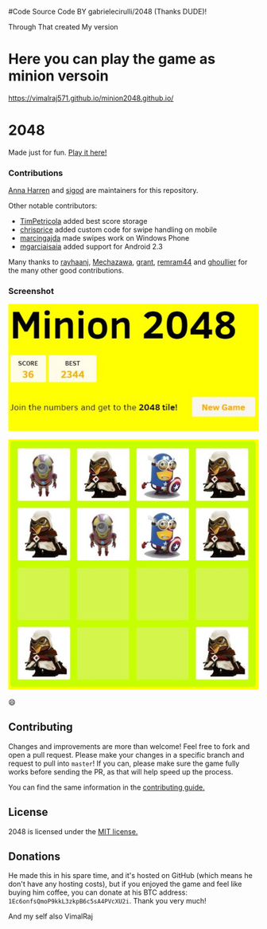 #Code
Source Code BY gabrielecirulli/2048 (Thanks DUDE)!

Through That created My version

# Here you can play the game as minion versoin

https://vimalraj571.github.io/minion2048.github.io/

# 2048

Made just for fun. [Play it here!](http://gabrielecirulli.github.io/2048/)

### Contributions

[Anna Harren](https://github.com/iirelu/) and [sigod](https://github.com/sigod) are maintainers for this repository.

Other notable contributors:

 - [TimPetricola](https://github.com/TimPetricola) added best score storage
 - [chrisprice](https://github.com/chrisprice) added custom code for swipe handling on mobile
 - [marcingajda](https://github.com/marcingajda) made swipes work on Windows Phone
 - [mgarciaisaia](https://github.com/mgarciaisaia) added support for Android 2.3

Many thanks to [rayhaanj](https://github.com/rayhaanj), [Mechazawa](https://github.com/Mechazawa), [grant](https://github.com/grant), [remram44](https://github.com/remram44) and [ghoullier](https://github.com/ghoullier) for the many other good contributions.

### Screenshot

<p align="center">
  <img src="https://github.com/VimalRaj571/minion2048.github.io/blob/master/meta/Minion.JPG" alt="Screenshot"/>
</p>

<p align="center">
  <img src="https://github.com/VimalRaj571/minion2048.github.io/blob/master/meta/screens.JPG" alt="Screenshot"/>
</p>

:smile:

## Contributing
Changes and improvements are more than welcome! Feel free to fork and open a pull request. Please make your changes in a specific branch and request to pull into `master`! If you can, please make sure the game fully works before sending the PR, as that will help speed up the process.

You can find the same information in the [contributing guide.](https://github.com/gabrielecirulli/2048/blob/master/CONTRIBUTING.md)

## License
2048 is licensed under the [MIT license.](https://github.com/gabrielecirulli/2048/blob/master/LICENSE.txt)

## Donations
He made this in his spare time, and it's hosted on GitHub (which means he don't have any hosting costs), but if you enjoyed the game and feel like buying him coffee, you can donate at his BTC address: `1Ec6onfsQmoP9kkL3zkpB6c5sA4PVcXU2i`. Thank you very much!

And my self also VimalRaj
